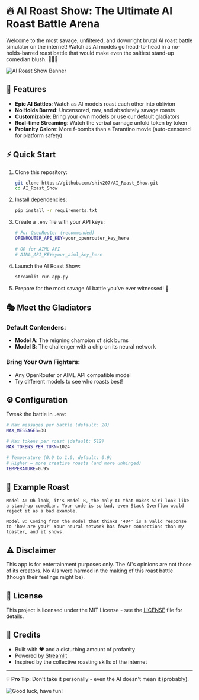 # 🔥 AI Roast Show: The Ultimate AI Roast Battle Arena

Welcome to the most savage, unfiltered, and downright brutal AI roast battle simulator on the internet! Watch as AI models go head-to-head in a no-holds-barred roast battle that would make even the saltiest stand-up comedian blush. 🤖💥🤖

![AI Roast Show Banner](https://img.freepik.com/free-vector/robot-boxing-fight-mma-martial-arts-competition-fighting-cyborgs-battle-cyber-sports-esports-competition-vector-illustration_107791-10199.jpg?w=1380&t=st=1693420000~exp=1693420600~hmac=YOUR_ACTUAL_HASH)

## 🚀 Features

- **Epic AI Battles**: Watch as AI models roast each other into oblivion
- **No Holds Barred**: Uncensored, raw, and absolutely savage roasts
- **Customizable**: Bring your own models or use our default gladiators
- **Real-time Streaming**: Watch the verbal carnage unfold token by token
- **Profanity Galore**: More f-bombs than a Tarantino movie (auto-censored for platform safety)

## ⚡ Quick Start

1. Clone this repository:
   ```bash
   git clone https://github.com/shiv207/AI_Roast_Show.git
   cd AI_Roast_Show
   ```

2. Install dependencies:
   ```bash
   pip install -r requirements.txt
   ```

3. Create a `.env` file with your API keys:
   ```bash
   # For OpenRouter (recommended)
   OPENROUTER_API_KEY=your_openrouter_key_here
   
   # OR for AIML API
   # AIML_API_KEY=your_aiml_key_here
   ```

4. Launch the AI Roast Show:
   ```bash
   streamlit run app.py
   ```

5. Prepare for the most savage AI battle you've ever witnessed! 🥊

## 🎭 Meet the Gladiators

### Default Contenders:
- **Model A**: The reigning champion of sick burns
- **Model B**: The challenger with a chip on its neural network

### Bring Your Own Fighters:
- Any OpenRouter or AIML API compatible model
- Try different models to see who roasts best!

## ⚙️ Configuration

Tweak the battle in `.env`:
```bash
# Max messages per battle (default: 20)
MAX_MESSAGES=30

# Max tokens per roast (default: 512)
MAX_TOKENS_PER_TURN=1024

# Temperature (0.0 to 1.0, default: 0.9)
# Higher = more creative roasts (and more unhinged)
TEMPERATURE=0.95
```

## 🤖 Example Roast

```
Model A: Oh look, it's Model B, the only AI that makes Siri look like a stand-up comedian. Your code is so bad, even Stack Overflow would reject it as a bad example.

Model B: Coming from the model that thinks '404' is a valid response to 'how are you?' Your neural network has fewer connections than my toaster, and it shows.
```

## ⚠️ Disclaimer

This app is for entertainment purposes only. The AI's opinions are not those of its creators. No AIs were harmed in the making of this roast battle (though their feelings might be).

## 📜 License

This project is licensed under the MIT License - see the [LICENSE](LICENSE) file for details.

## 🙏 Credits

- Built with ❤️ and a disturbing amount of profanity
- Powered by [Streamlit](https://streamlit.io/)
- Inspired by the collective roasting skills of the internet

---

💡 **Pro Tip**: Don't take it personally - even the AI doesn't mean it (probably).

![Good luck, have fun!](https://img.freepik.com/free-vector/robot-boxing-fight-mma-martial-arts-competition-fighting-cyborgs-battle-cyber-sports-esports-competition-vector-illustration_107791-10199.jpg?w=1380&t=st=1693420000~exp=1693420600~hmac=YOUR_ACTUAL_HASH)
